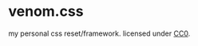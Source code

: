 # venom.css
my personal css reset/framework. licensed under [CC0](https://creativecommons.org/publicdomain/zero/1.0/).
